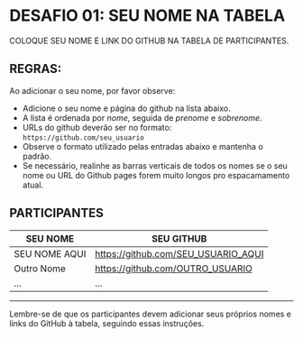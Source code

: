 # DESAFIO 01: SEU NOME NA TABELA
COLOQUE SEU NOME E LINK DO GITHUB NA TABELA DE PARTICIPANTES.

## REGRAS:
Ao adicionar o seu nome, por favor observe:
* Adicione o seu nome e página do github na lista abaixo.
* A lista é ordenada por *nome*, seguida de *prenome* e *sobrenome*.
* URLs do github deverão ser no formato: `https://github.com/seu_usuario`
* Observe o formato utilizado pelas entradas abaixo e mantenha o padrão.
* Se necessário, realinhe as barras verticais de todos os nomes se o seu
  nome ou URL do Github pages forem muito longos pro espacamamento
  atual.

## PARTICIPANTES

| SEU NOME                       | SEU GITHUB                               |
| ------------------------------ | --------------------------------------- |
| SEU NOME AQUI                  | https://github.com/SEU_USUARIO_AQUI      |
| Outro Nome                     | https://github.com/OUTRO_USUARIO        |
| ...                            | ...                                     |

---
Lembre-se de que os participantes devem adicionar seus próprios nomes e links do GitHub à tabela, seguindo essas instruções.